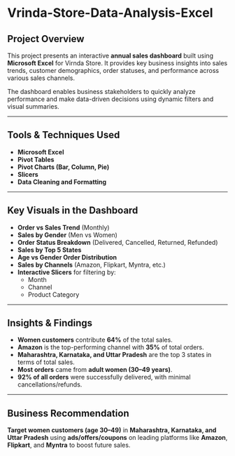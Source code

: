 # Vrinda-Store-Data-Analysis-Excel

##  Project Overview

This project presents an interactive **annual sales dashboard** built using **Microsoft Excel** for Virnda Store. It provides key business insights into sales trends, customer demographics, order statuses, and performance across various sales channels.

The dashboard enables business stakeholders to quickly analyze performance and make data-driven decisions using dynamic filters and visual summaries.

---

##  Tools & Techniques Used

- **Microsoft Excel**
- **Pivot Tables**
- **Pivot Charts (Bar, Column, Pie)**
- **Slicers**
- **Data Cleaning and Formatting**

---

## Key Visuals in the Dashboard

- **Order vs Sales Trend** (Monthly)
- **Sales by Gender** (Men vs Women)
- **Order Status Breakdown** (Delivered, Cancelled, Returned, Refunded)
- **Sales by Top 5 States**
- **Age vs Gender Order Distribution**
- **Sales by Channels** (Amazon, Flipkart, Myntra, etc.)
- **Interactive Slicers** for filtering by:
  - Month
  - Channel
  - Product Category

---

##  Insights & Findings

- **Women customers** contribute **64%** of the total sales.
- **Amazon** is the top-performing channel with **35%** of total orders.
- **Maharashtra, Karnataka, and Uttar Pradesh** are the top 3 states in terms of total sales.
- **Most orders** came from **adult women (30–49 years)**.
- **92% of all orders** were successfully delivered, with minimal cancellations/refunds.

---

##  Business Recommendation

**Target women customers (age 30–49)** in **Maharashtra, Karnataka, and Uttar Pradesh** using **ads/offers/coupons** on leading platforms like **Amazon**, **Flipkart**, and **Myntra** to boost future sales.


